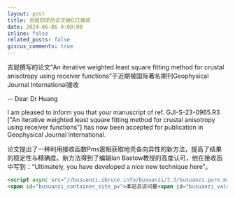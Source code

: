 ```yaml
---
layout: post
title: 吉聪同学的论文被GJI接收
date: 2024-06-06 9:00:00
inline: false
related_posts: false
giscus_comments: true
---
```


吉聪撰写的论文“An iterative weighted least square fitting method for crustal anisotropy using receiver functions”于近期被国际著名期刊Geophysical Journal International接收

--
Dear Dr Huang

I am pleased to inform you that your manuscript of ref. GJI-S-23-0965.R3 ["An iterative weighted least square fitting method for crustal anisotropy using receiver functions"] has now been accepted for publication in Geophysical Journal International.



论文提出了一种利用接收函数Pms震相获取地壳各向异性的新方法，提高了结果的稳定性与精确度。新方法得到了编辑Ian Bastow教授的高度认可，他在接收函中写到：“Ultimately, you have developed a nice new technique here”。



```html
<script async src="//busuanzi.ibruce.info/busuanzi/2.3/busuanzi.pure.mini.js"></script>
<span id="busuanzi_container_site_pv">本站总访问量<span id="busuanzi_value_site_pv"></span>次</span>
```
